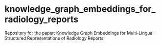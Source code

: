 # knowledge_graph_embeddings_for_radiology_reports
Repository for the paper: Knowledge Graph Embeddings for Multi-Lingual Structured Representations of Radiology Reports
